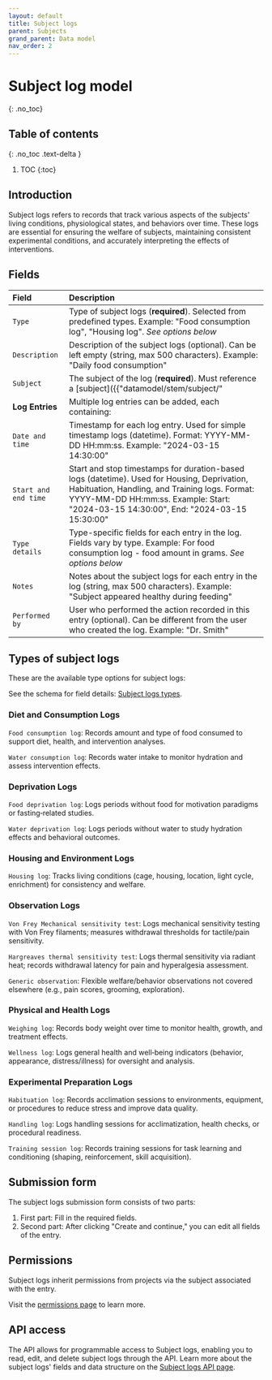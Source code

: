 ```yaml
---
layout: default
title: Subject logs
parent: Subjects
grand_parent: Data model
nav_order: 2
---
```


# Subject log model
{: .no_toc}

## Table of contents
{: .no_toc .text-delta }

1. TOC
{:toc}

## Introduction

Subject logs refers to records that track various aspects of the subjects' living conditions, physiological states, and behaviors over time. These logs are essential for ensuring the welfare of subjects, maintaining consistent experimental conditions, and accurately interpreting the effects of interventions.

## Fields

| Field | Description |
|:------|:------------|
| ``Type`` | Type of subject logs (**required**). Selected from predefined types. Example: "Food consumption log", "Housing log". *See options below* |
| ``Description`` | Description of the subject logs (optional). Can be left empty (string, max 500 characters). Example: "Daily food consumption" |
| ``Subject`` | The subject of the log (**required**). Must reference a [subject]({{"datamodel/stem/subject/"|absolute_url}}). Example: "Mouse_01" |
| **Log Entries** | Multiple log entries can be added, each containing: |
| ``Date and time`` | Timestamp for each log entry. Used for simple timestamp logs (datetime). Format: YYYY-MM-DD HH:mm:ss. Example: "2024-03-15 14:30:00" |
| ``Start and end time`` | Start and stop timestamps for duration-based logs (datetime). Used for Housing, Deprivation, Habituation, Handling, and Training logs. Format: YYYY-MM-DD HH:mm:ss. Example: Start: "2024-03-15 14:30:00", End: "2024-03-15 15:30:00" |
| ``Type details`` | Type-specific fields for each entry in the log. Fields vary by type. Example: For food consumption log - food amount in grams. *See options below* |
| ``Notes`` | Notes about the subject logs for each entry in the log (string, max 500 characters). Example: "Subject appeared healthy during feeding" |
| ``Performed by`` | User who performed the action recorded in this entry (optional). Can be different from the user who created the log. Example: "Dr. Smith" |

## Types of subject logs

These are the available type options for subject logs:

See the schema for field details: [Subject logs types]({{"datamodel/schemas/subjectlog/"|absolute_url}}).

### Diet and Consumption Logs

`Food consumption log`: Records amount and type of food consumed to support diet, health, and intervention analyses.

`Water consumption log`: Records water intake to monitor hydration and assess intervention effects.

### Deprivation Logs

`Food deprivation log`: Logs periods without food for motivation paradigms or fasting‑related studies.

`Water deprivation log`: Logs periods without water to study hydration effects and behavioral outcomes.

### Housing and Environment Logs

`Housing log`: Tracks living conditions (cage, housing, location, light cycle, enrichment) for consistency and welfare.

### Observation Logs

`Von Frey Mechanical sensitivity test`: Logs mechanical sensitivity testing with Von Frey filaments; measures withdrawal thresholds for tactile/pain sensitivity.

`Hargreaves thermal sensitivity test`: Logs thermal sensitivity via radiant heat; records withdrawal latency for pain and hyperalgesia assessment.

`Generic observation`: Flexible welfare/behavior observations not covered elsewhere (e.g., pain scores, grooming, exploration).

### Physical and Health Logs

`Weighing log`: Records body weight over time to monitor health, growth, and treatment effects.

`Wellness log`: Logs general health and well‑being indicators (behavior, appearance, distress/illness) for oversight and analysis.

### Experimental Preparation Logs

`Habituation log`: Records acclimation sessions to environments, equipment, or procedures to reduce stress and improve data quality.

`Handling log`: Logs handling sessions for acclimatization, health checks, or procedural readiness.

`Training session log`: Records training sessions for task learning and conditioning (shaping, reinforcement, skill acquisition).




## Submission form

The subject logs submission form consists of two parts:

1. First part: Fill in the required fields.
2. Second part: After clicking "Create and continue," you can edit all fields of the entry.


## Permissions

Subject logs inherit permissions from projects via the subject associated with the entry.

Visit the [permissions page]({{"datamodel/permissions/"|absolute_url}}) to learn more.

## API access

The API allows for programmable access to Subject logs, enabling you to read, edit, and delete subject logs through the API. Learn more about the subject logs' fields and data structure on the [Subject logs API page]({{"api/modules/subjectlog/"|absolute_url}}).
